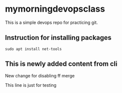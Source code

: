 # mymorningdevopsclass
This is a simple devops repo for practicing git.
## Instruction for installing packages
```
sudo apt install net-tools
```
## This is newly added content from cli

New change for disabling ff merge


This line is just for testing
